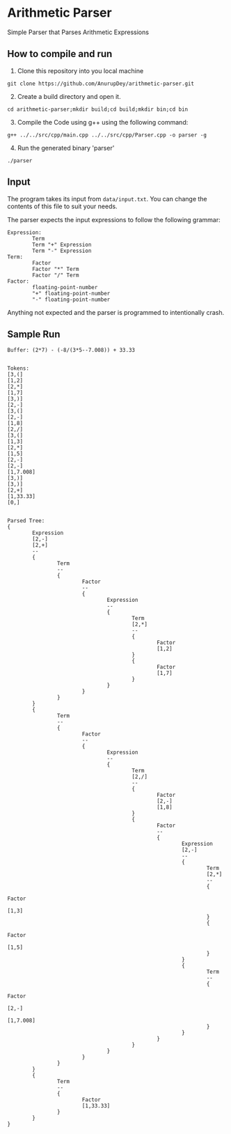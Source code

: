 # Arithmetic Parser
Simple Parser that Parses Arithmetic Expressions

## How to compile and run
1. Clone this repository into you local machine

`git clone https://github.com/AnurupDey/arithmetic-parser.git`

2. Create a build directory and open it.

`cd arithmetic-parser;mkdir build;cd build;mkdir bin;cd bin`

3. Compile the Code using g++ using the following command:

`g++ ../../src/cpp/main.cpp ../../src/cpp/Parser.cpp -o parser -g`

4. Run the generated binary 'parser'

`./parser`

## Input
The program takes its input from `data/input.txt`. You can change the contents of this file to suit your needs.

The parser expects the input expressions to follow the following grammar:
```
Expression:
        Term
        Term "+" Expression
        Term "-" Expression
Term:
        Factor
        Factor "*" Term
        Factor "/" Term
Factor:
        floating-point-number
        "+" floating-point-number
        "-" floating-point-number
```
Anything not expected and the parser is programmed to intentionally crash.

## Sample Run
```
Buffer: (2*7) - (-8/(3*5--7.008)) + 33.33


Tokens:
[3,(]
[1,2]
[2,*]
[1,7]
[3,)]
[2,-]
[3,(]
[2,-]
[1,8]
[2,/]
[3,(]
[1,3]
[2,*]
[1,5]
[2,-]
[2,-]
[1,7.008]
[3,)]
[3,)]
[2,+]
[1,33.33]
[0,]


Parsed Tree:
{
        Expression
        [2,-]
        [2,+]
        --
        {
                Term
                --
                {
                        Factor
                        --
                        {
                                Expression
                                --
                                {
                                        Term
                                        [2,*]
                                        --
                                        {
                                                Factor
                                                [1,2]
                                        }
                                        {
                                                Factor
                                                [1,7]
                                        }
                                }
                        }
                }
        }
        {
                Term
                --
                {
                        Factor
                        --
                        {
                                Expression
                                --
                                {
                                        Term
                                        [2,/]
                                        --
                                        {
                                                Factor
                                                [2,-]
                                                [1,8]
                                        }
                                        {
                                                Factor
                                                --
                                                {
                                                        Expression
                                                        [2,-]
                                                        --
                                                        {
                                                                Term
                                                                [2,*]
                                                                --
                                                                {
                                                                        Factor
                                                                        [1,3]
                                                                }
                                                                {
                                                                        Factor
                                                                        [1,5]
                                                                }
                                                        }
                                                        {
                                                                Term
                                                                --
                                                                {
                                                                        Factor
                                                                        [2,-]
                                                                        [1,7.008]
                                                                }
                                                        }
                                                }
                                        }
                                }
                        }
                }
        }
        {
                Term
                --
                {
                        Factor
                        [1,33.33]
                }
        }
}
```
